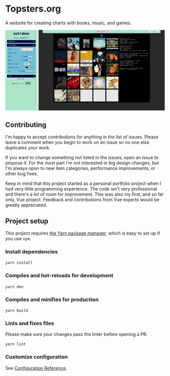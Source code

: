 # Topsters.org

A website for creating charts with books, music, and games.

![Screenshot of topsters.org](/screenshot.png)

## Contributing

I'm happy to accept contributions for anything in the list of issues. Please leave a comment when you begin to work on an issue so no one else duplicates your work.

If you want to change something not listed in the issues, open an issue to propose it. For the most part I'm not interested in big design changes, but I'm always open to new item categories, performance improvements, or other bug fixes.

Keep in mind that this project started as a personal portfolio project when I had very little programming experience. The code isn't very professional and there's a lot of room for improvement. This was also my first, and so far only, Vue project. Feedback and contributions from Vue experts would be greatly appreciated.

## Project setup

This project requires [the Yarn package manager](https://yarnpkg.com), which is easy to set up if you use `npm`.

### Install dependencies
```
yarn install
```

### Compiles and hot-reloads for development
```
yarn dev
```

### Compiles and minifies for production
```
yarn build
```

### Lints and fixes files

Please make sure your changes pass the linter before opening a PR.

```
yarn lint
```

### Customize configuration
See [Configuration Reference](https://cli.vuejs.org/config/).
